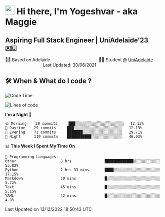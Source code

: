 <h1><img src="https://emojis.slackmojis.com/emojis/images/1531849430/4246/blob-sunglasses.gif?1531849430" width="30"/> Hi there, I'm Yogeshvar - aka Maggie</h1>

## Aspiring Full Stack Engineer | UniAdelaide'23 🇦🇺  
🏂🏻  Based on Adelaide &nbsp;&nbsp;&nbsp;&nbsp;&nbsp;&nbsp;&nbsp;&nbsp;&nbsp;&nbsp;&nbsp;&nbsp;&nbsp;&nbsp;&nbsp;&nbsp;&nbsp;&nbsp;&nbsp;&nbsp;&nbsp;&nbsp;&nbsp;&nbsp;&nbsp;&nbsp;&nbsp;&nbsp;&nbsp;&nbsp;&nbsp;&nbsp;&nbsp;&nbsp;&nbsp;&nbsp;&nbsp;&nbsp;&nbsp;👨‍💻 Student @ [UniAdelaide](https://www.adelaide.edu.au)   &nbsp;&nbsp;&nbsp;&nbsp;&nbsp;&nbsp;&nbsp;&nbsp;&nbsp;&nbsp;&nbsp;&nbsp;&nbsp;&nbsp;&nbsp;&nbsp;&nbsp;&nbsp;&nbsp;&nbsp;&nbsp;&nbsp;&nbsp;&nbsp;&nbsp;&nbsp;&nbsp;&nbsp;&nbsp;&nbsp;&nbsp;Last Updated: 30/06/2021

## 🛠 When & What do I code ?  

<!--START_SECTION:waka-->
![Code Time](http://img.shields.io/badge/Code%20Time-1%2C872%20hrs%203%20mins-blue)

![Lines of code](https://img.shields.io/badge/From%20Hello%20World%20I%27ve%20Written-2%20Million%20lines%20of%20code-blue)

**I'm a Night 🦉** 

```text
🌞 Morning    29 commits     ███░░░░░░░░░░░░░░░░░░░░░░   12.13% 
🌆 Daytime    29 commits     ███░░░░░░░░░░░░░░░░░░░░░░   12.13% 
🌃 Evening    71 commits     ███████░░░░░░░░░░░░░░░░░░   29.71% 
🌙 Night      110 commits    ███████████░░░░░░░░░░░░░░   46.03%

```


📊 **This Week I Spent My Time On** 

```text
💬 Programming Languages: 
Other                    8 hrs               █████████████░░░░░░░░░░░░   53.82% 
Python                   2 hrs 33 mins       ████░░░░░░░░░░░░░░░░░░░░░   17.15% 
Markdown                 50 mins             █░░░░░░░░░░░░░░░░░░░░░░░░   5.72% 
Text                     45 mins             █░░░░░░░░░░░░░░░░░░░░░░░░   5.15% 
YAML                     42 mins             █░░░░░░░░░░░░░░░░░░░░░░░░   4.8%

```


 Last Updated on 13/12/2022 18:50:43 UTC
<!--END_SECTION:waka-->
